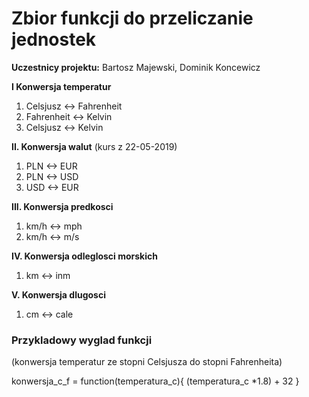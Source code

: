 # Zbior funkcji do przeliczanie jednostek

**Uczestnicy projektu:** Bartosz Majewski, Dominik Koncewicz

**I Konwersja temperatur**
 1. Celsjusz <-> Fahrenheit
 2. Fahrenheit <-> Kelvin
 3. Celsjusz <-> Kelvin
 
**II. Konwersja walut** (kurs z 22-05-2019)
 1. PLN <-> EUR
 2. PLN <-> USD
 3. USD <-> EUR

**III. Konwersja predkosci**
 1. km/h <-> mph
 2. km/h <-> m/s
 
**IV. Konwersja odleglosci morskich**
 1. km <-> inm
 
**V. Konwersja dlugosci**
 1. cm <-> cale


### Przykladowy wyglad funkcji
(konwersja temperatur ze stopni Celsjusza do stopni Fahrenheita)
 
 konwersja_c_f = function(temperatura_c){
   (temperatura_c *1.8) + 32
 }

 
